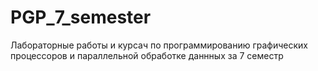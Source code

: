 # PGP_7_semester
Лабораторные работы и курсач по программированию графических процессоров и параллельной обработке даннных за 7 семестр
